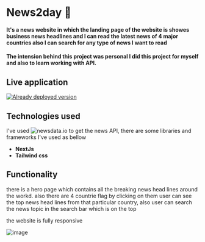 # News2day 📰
#### It's a news website in which the landing page of the website is showes business news headlines and I can read the latest news of 4 major countries also I can search for any type of news I want to read

#### The intension behind this project was personal I did this project for myself and also to learn working with API.

## Live application
[![Already deployed version](https://vercel.com/button)](https://news2day.vercel.app/)

## Technologies used

I've used ![newsdata.io](https://newsdata.io/) to get the news API, there are some libraries and frameworks I've used as bellow 

- **NextJs**
- **Tailwind css**

## Functionality

there is a hero page which contains all the breaking news head lines around the workd.
also there are 4 countrie flag by clicking on them user can see the top news head lines from that particular country, also user can search the news topic in the search bar which is on the top 

the website is fully responsive

![image](https://user-images.githubusercontent.com/75326769/221491003-f8064e4a-4b8c-4757-902d-58f5d5122705.png)



